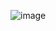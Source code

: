 
![image](https://user-images.githubusercontent.com/78668680/198953720-858a4acf-cf4a-41b6-9298-ff86274eb4f8.png)
